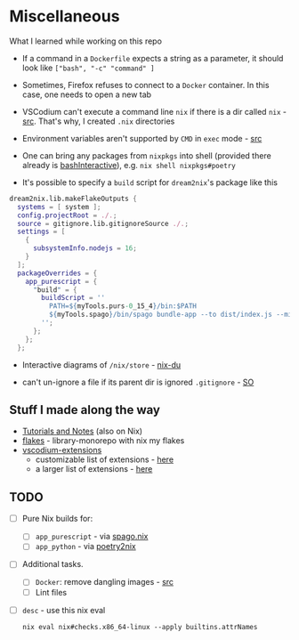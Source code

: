 # Miscellaneous

What I learned while working on this repo

- If a command in a `Dockerfile` expects a string as a parameter, it should look like `["bash", "-c" "command" ]`

- Sometimes, Firefox refuses to connect to a `Docker` container. In this case, one needs to open a new tab

- VSCodium can't execute a command line `nix` if there is a dir called `nix` - [src](https://github.com/OmniSharp/omnisharp-vscode/pull/3372#issuecomment-546447471). That's why, I created `.nix` directories

- Environment variables aren't supported by `CMD` in `exec` mode - [src](https://docs.docker.com/engine/reference/builder/#cmd)

- One can bring any packages from `nixpkgs` into shell (provided there already is [bashInteractive](https://search.nixos.org/packages?channel=unstable&show=bashInteractive&from=0&size=50&sort=relevance&type=packages&query=bashinteractive)), e.g. `nix shell nixpkgs#poetry`

- It's possible to specify a `build` script for `dream2nix`'s package like this

```nix
dream2nix.lib.makeFlakeOutputs {
  systems = [ system ];
  config.projectRoot = ./.;
  source = gitignore.lib.gitignoreSource ./.;
  settings = [
    {
      subsystemInfo.nodejs = 16;
    }
  ];
  packageOverrides = {
    app_purescript = {
      "build" = {
        buildScript = ''
          PATH=${myTools.purs-0_15_4}/bin:$PATH
          ${myTools.spago}/bin/spago bundle-app --to dist/index.js --minify
        '';
      };
    };
  };
```

- Interactive diagrams of `/nix/store` - [nix-du](https://github.com/symphorien/nix-du)

- can't un-ignore a file if its parent dir is ignored `.gitignore` - [SO](https://stackoverflow.com/a/5285539)

## Stuff I made along the way

- [Tutorials and Notes](https://github.com/br4ch1st0chr0n3/the-little-things) (also on Nix)
- [flakes](https://github.com/br4ch1st0chr0n3/flakes) - library-monorepo with nix my flakes
- [vscodium-extensions](https://github.com/br4ch1st0chr0n3/vscodium-extensions)
  - customizable list of extensions - [here](https://github.com/br4ch1st0chr0n3/vscodium-extensions/tree/master)
  - a larger list of extensions - [here](https://github.com/br4ch1st0chr0n3/vscodium-extensions/tree/fix-ci)

## TODO

- [ ] Pure Nix builds for:

  - [ ] `app_purescript` - via [spago.nix](https://github.com/ngua/spago.nix)
  - [ ] `app_python` - via [poetry2nix](https://github.com/nix-community/poetry2nix)

- [ ] Additional tasks.
  - [ ] `Docker`: remove dangling images - [src](https://docs.docker.com/engine/reference/commandline/images/#show-untagged-images-dangling)
  - [ ] Lint files
- [ ] `desc` - use this nix eval

  ```terminal
  nix eval nix#checks.x86_64-linux --apply builtins.attrNames
  ```

